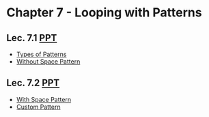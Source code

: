 # Chapter 7 - Looping with Patterns

## Lec. 7.1 [PPT](https://drive.google.com/file/d/15S6vzcYMQgXcNDtSetUFrPBWZo-bnJyl/view?usp=sharing)
- [Types of Patterns](https://medium.com/@milankathiriya/patterns-in-c-language-fd373739fd64)
- [Without Space Pattern](https://medium.com/@milankathiriya/patterns-in-c-language-fd373739fd64#:~:text=Let%E2%80%99s%20see%20the%20Without%20Space%20pattern%20in%20detail%20with%20some%20examples%E2%80%A6)

## Lec. 7.2 [PPT](https://drive.google.com/file/d/1nhaEPevu3opovEm0TybUVpPFth3t8lG6/view?usp=sharing)
- [With Space Pattern](https://medium.com/@milankathiriya/patterns-in-c-language-fd373739fd64#:~:text=Make%20a%20Code-,With%20Space%20Pattern,-Let%E2%80%99s%20see%20the)
- [Custom Pattern](https://medium.com/@milankathiriya/patterns-in-c-language-fd373739fd64#:~:text=the%20given%20pattern-,Custom%20Pattern,-Let%E2%80%99s%20see%20the)
